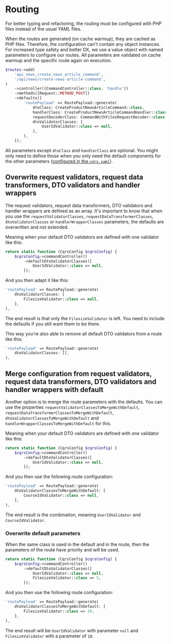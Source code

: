 # Routing

For better typing and refactoring, the routing must be configured with PHP files instead of the usual YAML files.

When the routes are generated (on cache warmup), they are cached as PHP files. Therefore, the configuration can't contain any object instances. For increased type safety and better DX, we use a value object with named parameters to configure our routes. All parameters are validated on cache warmup and the specific route again on execution.

```php
$routes->add(
    'api_news_create_news_article_command',
    '/api/news/create-news-article-command',
)
    ->controller([CommandController::class, 'handle'])
    ->methods([Request::METHOD_POST])
    ->defaults([
        'routePayload' => RoutePayload::generate(
            dtoClass: CreateProductNewsArticleCommand::class,
            handlerClass: CreateProductNewsArticleCommandHandler::class,
            requestDecoderClass: CommandWithFilesRequestDecoder::class,
            dtoValidatorClasses: [
                UserIdValidator::class => null,
            ],
        ),
    ]);
```

All parameters except `dtoClass` and `handlerClass` are optional. You might only need to define those when you only need the default components for the other parameters ([configured in the `cqrs.yaml`](./configuration.md)).

## Overwrite request validators, request data transformers, DTO validators and handler wrappers

The request validators, request data transformers, DTO validators and handler wrappers are defined as an array. It's important to know that when you use the `requestValidatorClasses`, `requestDataTransformerClasses`, `dtoValidatorClasses` or `handlerWrapperClasses` parameters, the defaults are overwritten and not extended.

Meaning when your default DTO validators are defined with one validator like this:

```php
return static function (CqrsConfig $cqrsConfig) {
    $cqrsConfig->commandController()
        ->defaultDtoValidatorClasses([
            UserIdValidator::class => null,
        ]);
```

And you then adapt it like this:

```php
'routePayload' => RoutePayload::generate(
    dtoValidatorClasses: [
        FilesizeValidator::class => null,
    ],
),
```

The end result is that only the `FilesizeValidator` is left. You need to include the defaults if you still want them to be there. 

This way you're also able to remove all default DTO validators from a route like this:

```php
'routePayload' => RoutePayload::generate(
    dtoValidatorClasses: [],
),
```

## Merge configuration from request validators, request data transformers, DTO validators and handler wrappers with default

Another option is to merge the route parameters with the defaults. You can use the properties `requestValidatorClassesToMergeWithDefault`, `requestDataTransformerClassesToMergeWithDefault`, `dtoValidatorClassesToMergeWithDefault` and `handlerWrapperClassesToMergeWithDefault` for this.

Meaning when your default DTO validators are defined with one validator like this:

```php
return static function (CqrsConfig $cqrsConfig) {
    $cqrsConfig->commandController()
        ->defaultDtoValidatorClasses([
            UserIdValidator::class => null,
        ]);
```

And you then use the following route configuration:

```php
'routePayload' => RoutePayload::generate(
    dtoValidatorClassesToMergeWithDefault: [
        CourseIdValidator::class => null,
    ],
),
```

The end result is the combination, meaning `UserIdValidator` and `CourseIdValidator`.

### Overwrite default parameters

When the same class is used in the default and in the route, then the parameters of the route have priority and will be used.

```php
return static function (CqrsConfig $cqrsConfig) {
    $cqrsConfig->commandController()
        ->defaultDtoValidatorClasses([
            UserIdValidator::class => null,
            FilesizeValidator::class => 5,
        ]);
```

And you then use the following route configuration:

```php
'routePayload' => RoutePayload::generate(
    dtoValidatorClassesToMergeWithDefault: [
        FilesizeValidator::class => 10,
    ],
),
```

The end result will be `UserIdValidator` with parameter `null` and `FilesizeValidator` with a parameter of `10`.
